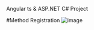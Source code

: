 Angular ts & ASP.NET C# Project

#Method Registration
![image](https://github.com/Mofelz/AngularApp/assets/93879842/1d9bb4c2-04ea-418d-8776-6742aa0d6070)

